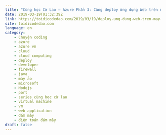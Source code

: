 ```yaml
---
title: "Cùng học Cờ Lao – Azure Phần 3: Cùng deploy ứng dụng Web trên máy ảo Azure Cloud"
date: 2019-03-19T01:32:39Z
link: https://toidicodedao.com/2019/03/19/deploy-ung-dung-web-tren-may-ao-azure/
site: toidicodedao.com
language: en
category:
	- Chuyện coding
	- azure
	- azure vm
	- cloud
	- cloud computing
	- deploy
	- developer
	- firewall
	- java
	- máy ảo
	- microsoft
	- Nodejs
	- port
	- series cùng học cờ lao
	- virtual machine
	- vm
	- web application
	- đám mây
	- điện toán đám mây
draft: false
---
```

